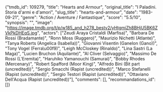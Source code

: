 {"tmdb_id": 109279, "title": "Hearts and Armour", "original_title": "I Paladini. Storia d'armi e d'amori", "slug_title": "hearts-and-armour", "date": "1983-09-21", "genre": "Action / Aventure / Fantastique", "score": "5.5/10", "synopsis": "", "image": "https://image.tmdb.org/t/p/w185_and_h278_bestv2/yHtgmiZh8BHjU5BK6ZVkPkDHEqS.jpg", "actors": ["Zeudi Araya Cristaldi (Marfisa)", "Barbara De Rossi (Bradamante)", "Ronn Moss (Ruggero)", "Maurizio Nichetti (Atlante)", "Tanya Roberts (Angelica (Isabella))", "Giovanni Visentin (Ganelon (Gano))", "Tony Vogel (Ferra\u00f9)", "Leigh McCloskey (Rinaldo)", "Lina Sastri (La Maga)", "Lucien Bruchon (Aquilante)", "Al Cliver (Selvaggio)", "Massimo De Rossi (L'Eremita)", "Haruhiko Yamanouchi (Samurai)", "Bobby Rhodes (Mercenary)", "Robert Spafford (Moor King)", "Alfredo Bini (Bit part (uncredited))", "Sergio Smacchi (Rapist (uncredited))", "Marco Stefanelli (Rapist (uncredited))", "Sergio Testori (Rapist (uncredited))", "Ottaviano Dell'Acqua (Rapist (uncredited))"], "comments": [], "recommandations_id": []}